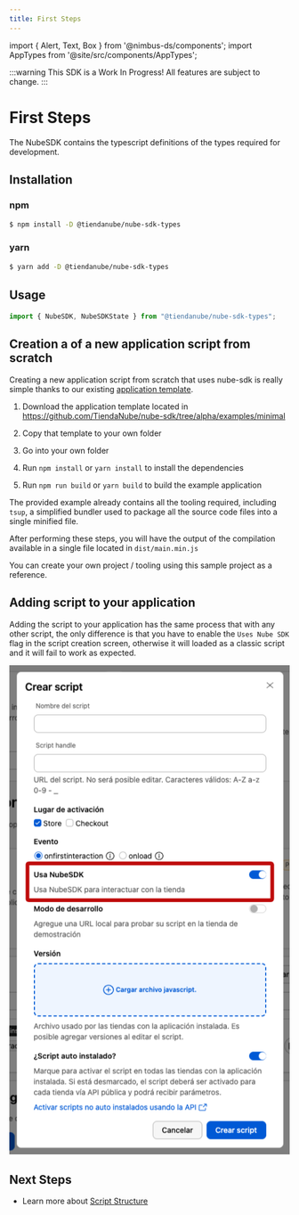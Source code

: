 ```yaml
---
title: First Steps
---
```


import { Alert, Text, Box } from '@nimbus-ds/components';
import AppTypes from '@site/src/components/AppTypes';

:::warning
This SDK is a Work In Progress! All features are subject to change.
:::

# First Steps

The NubeSDK contains the typescript definitions of the types required for development.

## Installation

### npm

```bash
$ npm install -D @tiendanube/nube-sdk-types
```

### yarn

```bash
$ yarn add -D @tiendanube/nube-sdk-types
```

## Usage

```typescript
import { NubeSDK, NubeSDKState } from "@tiendanube/nube-sdk-types";
```

## Creation a of a new application script from scratch

Creating a new application script from scratch that uses nube-sdk is really simple thanks to our existing [application template](https://github.com/TiendaNube/nube-sdk/tree/alpha/examples/minimal).

1. Download the application template located in https://github.com/TiendaNube/nube-sdk/tree/alpha/examples/minimal

2. Copy that template to your own folder

3. Go into your own folder

4. Run `npm install` or `yarn install` to install the dependencies

5. Run `npm run build` or `yarn build` to build the example application

The provided example already contains all the tooling required, including `tsup`, a simplified bundler used to package all the source code files into a single minified file.

After performing these steps, you will have the output of the compilation available in a single file located in `dist/main.min.js`

You can create your own project / tooling using this sample project as a reference.

## Adding script to your application

Adding the script to your application has the same process that with any other script, the only difference is that you have to enable the `Uses Nube SDK` flag in the script creation screen, otherwise it will loaded as a classic script and it will fail to work as expected.

![NubeSDK Flag](../../../static/img/pt/nube-sdk-flag.png "NubeSDK Flag")

## Next Steps

- Learn more about [Script Structure](./script-structure)

